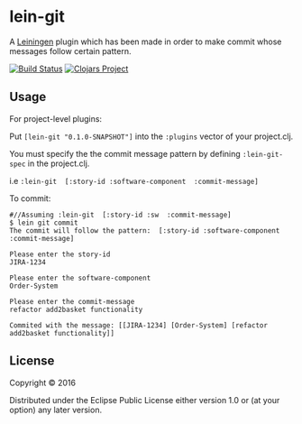 # lein-git

A [Leiningen](https://github.com/technomancy/leiningen) plugin which has been made in order to make commit whose messages follow certain pattern.

[![Build Status](https://travis-ci.org/minhtuannguyen/lein-git.svg?branch=master)](https://travis-ci.org/minhtuannguyen/lein-git)
[![Clojars Project](https://img.shields.io/clojars/v/lein-git.svg)](https://clojars.org/lein-git)

## Usage
For project-level plugins:

Put `[lein-git "0.1.0-SNAPSHOT"]` into the `:plugins` vector of your project.clj.

You must specify the the commit message pattern by defining `:lein-git-spec` in the project.clj.
 
i.e `:lein-git  [:story-id :software-component  :commit-message]`

To commit:

    #//Assuming :lein-git  [:story-id :sw  :commit-message]
    $ lein git commit
    The commit will follow the pattern:  [:story-id :software-component :commit-message]
    
    Please enter the story-id
    JIRA-1234
    
    Please enter the software-component
    Order-System
    
    Please enter the commit-message
    refactor add2basket functionality
    
    Commited with the message: [[JIRA-1234] [Order-System] [refactor add2basket functionality]]
    

## License

Copyright © 2016 

Distributed under the Eclipse Public License either version 1.0 or (at
your option) any later version.
